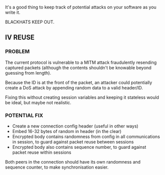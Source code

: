 It's a good thing to keep track of potential attacks on your software as you write it.

BLACKHATS KEEP OUT.

## IV REUSE

### PROBLEM

The current protocol is vulnerable to a MITM attack fraudulently resending captured packets (although the contents shouldn't be knowable beyond guessing from length).

Because the ID is at the front of the packet, an attacker could potentially create a DoS attack by appending random data to a valid header/ID.

Fixing this without creating session variables and keeping it stateless would be ideal, but maybe not realistic. 

### POTENTIAL FIX

- Create a new connection config header (useful in other ways)
- Embed 16-32 bytes of random in header (in the clear)
- Encrypted body contains randomness from config in all communications in session, to guard against packet reuse between sessions
- Encrypted body also contains sequence number, to guard against packet reuse within sessions

Both peers in the connection should have its own randomness and sequence counter, to make synchronisation easier.